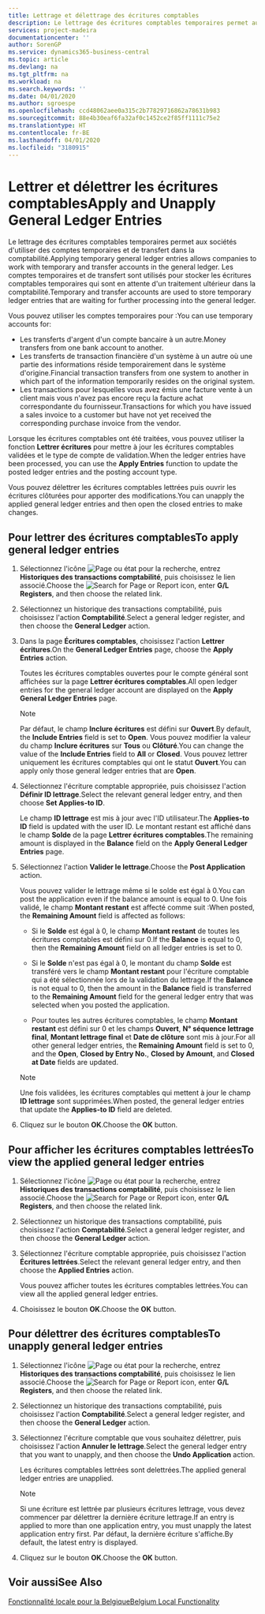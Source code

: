 ```yaml
---
title: Lettrage et délettrage des écritures comptables
description: Le lettrage des écritures comptables temporaires permet aux sociétés d'utiliser des comptes temporaires et de transfert dans la comptabilité. Les comptes temporaires et de transfert sont utilisés pour stocker les écritures comptables temporaires qui sont en attente d'un traitement ultérieur dans la comptabilité.
services: project-madeira
documentationcenter: ''
author: SorenGP
ms.service: dynamics365-business-central
ms.topic: article
ms.devlang: na
ms.tgt_pltfrm: na
ms.workload: na
ms.search.keywords: ''
ms.date: 04/01/2020
ms.author: sgroespe
ms.openlocfilehash: ccd48062aee0a315c2b77829716862a78631b983
ms.sourcegitcommit: 88e4b30eaf6fa32af0c1452ce2f85ff1111c75e2
ms.translationtype: HT
ms.contentlocale: fr-BE
ms.lasthandoff: 04/01/2020
ms.locfileid: "3180915"
---
```

# <a name="apply-and-unapply-general-ledger-entries"></a><span data-ttu-id="f1a49-104">Lettrer et délettrer les écritures comptables</span><span class="sxs-lookup"><span data-stu-id="f1a49-104">Apply and Unapply General Ledger Entries</span></span>
<span data-ttu-id="f1a49-105">Le lettrage des écritures comptables temporaires permet aux sociétés d'utiliser des comptes temporaires et de transfert dans la comptabilité.</span><span class="sxs-lookup"><span data-stu-id="f1a49-105">Applying temporary general ledger entries allows companies to work with temporary and transfer accounts in the general ledger.</span></span> <span data-ttu-id="f1a49-106">Les comptes temporaires et de transfert sont utilisés pour stocker les écritures comptables temporaires qui sont en attente d'un traitement ultérieur dans la comptabilité.</span><span class="sxs-lookup"><span data-stu-id="f1a49-106">Temporary and transfer accounts are used to store temporary ledger entries that are waiting for further processing into the general ledger.</span></span>  

 <span data-ttu-id="f1a49-107">Vous pouvez utiliser les comptes temporaires pour :</span><span class="sxs-lookup"><span data-stu-id="f1a49-107">You can use temporary accounts for:</span></span>  

- <span data-ttu-id="f1a49-108">Les transferts d'argent d'un compte bancaire à un autre.</span><span class="sxs-lookup"><span data-stu-id="f1a49-108">Money transfers from one bank account to another.</span></span>  
- <span data-ttu-id="f1a49-109">Les transferts de transaction financière d'un système à un autre où une partie des informations réside temporairement dans le système d'origine.</span><span class="sxs-lookup"><span data-stu-id="f1a49-109">Financial transaction transfers from one system to another in which part of the information temporarily resides on the original system.</span></span>  
- <span data-ttu-id="f1a49-110">Les transactions pour lesquelles vous avez émis une facture vente à un client mais vous n'avez pas encore reçu la facture achat correspondante du fournisseur.</span><span class="sxs-lookup"><span data-stu-id="f1a49-110">Transactions for which you have issued a sales invoice to a customer but have not yet received the corresponding purchase invoice from the vendor.</span></span>  

 <span data-ttu-id="f1a49-111">Lorsque les écritures comptables ont été traitées, vous pouvez utiliser la fonction **Lettrer écritures** pour mettre à jour les écritures comptables validées et le type de compte de validation.</span><span class="sxs-lookup"><span data-stu-id="f1a49-111">When the ledger entries have been processed, you can use the **Apply Entries** function to update the posted ledger entries and the posting account type.</span></span>  

 <span data-ttu-id="f1a49-112">Vous pouvez délettrer les écritures comptables lettrées puis ouvrir les écritures clôturées pour apporter des modifications.</span><span class="sxs-lookup"><span data-stu-id="f1a49-112">You can unapply the applied general ledger entries and then open the closed entries to make changes.</span></span>  

## <a name="to-apply-general-ledger-entries"></a><span data-ttu-id="f1a49-113">Pour lettrer des écritures comptables</span><span class="sxs-lookup"><span data-stu-id="f1a49-113">To apply general ledger entries</span></span>  

1.  <span data-ttu-id="f1a49-114">Sélectionnez l'icône ![Page ou état pour la recherche](../../media/ui-search/search_small.png "Icône Page ou état pour la recherche"), entrez **Historiques des transactions comptabilité**, puis choisissez le lien associé.</span><span class="sxs-lookup"><span data-stu-id="f1a49-114">Choose the ![Search for Page or Report](../../media/ui-search/search_small.png "Search for Page or Report icon") icon, enter **G/L Registers**, and then choose the related link.</span></span>  
2.  <span data-ttu-id="f1a49-115">Sélectionnez un historique des transactions comptabilité, puis choisissez l'action **Comptabilité**.</span><span class="sxs-lookup"><span data-stu-id="f1a49-115">Select a general ledger register, and then choose the **General Ledger** action.</span></span>  
3.  <span data-ttu-id="f1a49-116">Dans la page **Écritures comptables**, choisissez l'action **Lettrer écritures**.</span><span class="sxs-lookup"><span data-stu-id="f1a49-116">On the **General Ledger Entries** page, choose the **Apply Entries** action.</span></span>  

    <span data-ttu-id="f1a49-117">Toutes les écritures comptables ouvertes pour le compte général sont affichées sur la page **Lettrer écritures comptables**.</span><span class="sxs-lookup"><span data-stu-id="f1a49-117">All open ledger entries for the general ledger account are displayed on the **Apply General Ledger Entries** page.</span></span>  

    > [!NOTE]  
    >  <span data-ttu-id="f1a49-118">Par défaut, le champ **Inclure écritures** est défini sur **Ouvert**.</span><span class="sxs-lookup"><span data-stu-id="f1a49-118">By default, the **Include Entries** field is set to **Open**.</span></span> <span data-ttu-id="f1a49-119">Vous pouvez modifier la valeur du champ **Inclure écritures** sur **Tous** ou **Clôturé**.</span><span class="sxs-lookup"><span data-stu-id="f1a49-119">You can change the value of the **Include Entries** field to **All** or **Closed**.</span></span> <span data-ttu-id="f1a49-120">Vous pouvez lettrer uniquement les écritures comptables qui ont le statut **Ouvert**.</span><span class="sxs-lookup"><span data-stu-id="f1a49-120">You can apply only those general ledger entries that are **Open**.</span></span>  

4.  <span data-ttu-id="f1a49-121">Sélectionnez l'écriture comptable appropriée, puis choisissez l'action **Définir ID lettrage**.</span><span class="sxs-lookup"><span data-stu-id="f1a49-121">Select the relevant general ledger entry, and then choose **Set Applies-to ID**.</span></span>  

    <span data-ttu-id="f1a49-122">Le champ **ID lettrage** est mis à jour avec l'ID utilisateur.</span><span class="sxs-lookup"><span data-stu-id="f1a49-122">The **Applies-to ID** field is updated with the user ID.</span></span> <span data-ttu-id="f1a49-123">Le montant restant est affiché dans le champ **Solde** de la page **Lettrer écritures comptables**.</span><span class="sxs-lookup"><span data-stu-id="f1a49-123">The remaining amount is displayed in the **Balance** field on the **Apply General Ledger Entries** page.</span></span>  

5.  <span data-ttu-id="f1a49-124">Sélectionnez l'action **Valider le lettrage**.</span><span class="sxs-lookup"><span data-stu-id="f1a49-124">Choose the **Post Application** action.</span></span>  

    <span data-ttu-id="f1a49-125">Vous pouvez valider le lettrage même si le solde est égal à 0.</span><span class="sxs-lookup"><span data-stu-id="f1a49-125">You can post the application even if the balance amount is equal to 0.</span></span> <span data-ttu-id="f1a49-126">Une fois validé, le champ **Montant restant** est affecté comme suit :</span><span class="sxs-lookup"><span data-stu-id="f1a49-126">When posted, the **Remaining Amount** field is affected as follows:</span></span>  

    - <span data-ttu-id="f1a49-127">Si le **Solde** est égal à 0, le champ **Montant restant** de toutes les écritures comptables est défini sur 0.</span><span class="sxs-lookup"><span data-stu-id="f1a49-127">If the **Balance** is equal to 0, then the **Remaining Amount** field on all ledger entries is set to 0.</span></span>  

    - <span data-ttu-id="f1a49-128">Si le **Solde** n'est pas égal à 0, le montant du champ **Solde** est transféré vers le champ **Montant restant** pour l'écriture comptable qui a été sélectionnée lors de la validation du lettrage.</span><span class="sxs-lookup"><span data-stu-id="f1a49-128">If the **Balance** is not equal to 0, then the amount in the **Balance** field is transferred to the **Remaining Amount** field for the general ledger entry that was selected when you posted the application.</span></span>  

    - <span data-ttu-id="f1a49-129">Pour toutes les autres écritures comptables, le champ **Montant restant** est défini sur 0 et les champs **Ouvert**, **N° séquence lettrage final**, **Montant lettrage final** et **Date de clôture** sont mis à jour.</span><span class="sxs-lookup"><span data-stu-id="f1a49-129">For all other general ledger entries, the **Remaining Amount** field is set to 0, and the **Open**, **Closed by Entry No.**, **Closed by Amount**, and **Closed at Date** fields are updated.</span></span>  

    > [!NOTE]  
    >  <span data-ttu-id="f1a49-130">Une fois validées, les écritures comptables qui mettent à jour le champ **ID lettrage** sont supprimées.</span><span class="sxs-lookup"><span data-stu-id="f1a49-130">When posted, the general ledger entries that update the **Applies-to ID** field are deleted.</span></span>  

6.  <span data-ttu-id="f1a49-131">Cliquez sur le bouton **OK**.</span><span class="sxs-lookup"><span data-stu-id="f1a49-131">Choose the **OK** button.</span></span>  

## <a name="to-view-the-applied-general-ledger-entries"></a><span data-ttu-id="f1a49-132">Pour afficher les écritures comptables lettrées</span><span class="sxs-lookup"><span data-stu-id="f1a49-132">To view the applied general ledger entries</span></span>  

1.  <span data-ttu-id="f1a49-133">Sélectionnez l'icône ![Page ou état pour la recherche](../../media/ui-search/search_small.png "Icône Page ou état pour la recherche"), entrez **Historiques des transactions comptabilité**, puis choisissez le lien associé.</span><span class="sxs-lookup"><span data-stu-id="f1a49-133">Choose the ![Search for Page or Report](../../media/ui-search/search_small.png "Search for Page or Report icon") icon, enter **G/L Registers**, and then choose the related link.</span></span>  
2.  <span data-ttu-id="f1a49-134">Sélectionnez un historique des transactions comptabilité, puis choisissez l'action **Comptabilité**.</span><span class="sxs-lookup"><span data-stu-id="f1a49-134">Select a general ledger register, and then choose the **General Ledger** action.</span></span>  
3.  <span data-ttu-id="f1a49-135">Sélectionnez l'écriture comptable appropriée, puis choisissez l'action **Écritures lettrées**.</span><span class="sxs-lookup"><span data-stu-id="f1a49-135">Select the relevant general ledger entry, and then choose the **Applied Entries** action.</span></span>  

    <span data-ttu-id="f1a49-136">Vous pouvez afficher toutes les écritures comptables lettrées.</span><span class="sxs-lookup"><span data-stu-id="f1a49-136">You can view all the applied general ledger entries.</span></span>  

4.  <span data-ttu-id="f1a49-137">Choisissez le bouton **OK**.</span><span class="sxs-lookup"><span data-stu-id="f1a49-137">Choose the **OK** button.</span></span>  

## <a name="to-unapply-general-ledger-entries"></a><span data-ttu-id="f1a49-138">Pour délettrer des écritures comptables</span><span class="sxs-lookup"><span data-stu-id="f1a49-138">To unapply general ledger entries</span></span>  

1.  <span data-ttu-id="f1a49-139">Sélectionnez l'icône ![Page ou état pour la recherche](../../media/ui-search/search_small.png "Icône Page ou état pour la recherche"), entrez **Historiques des transactions comptabilité**, puis choisissez le lien associé.</span><span class="sxs-lookup"><span data-stu-id="f1a49-139">Choose the ![Search for Page or Report](../../media/ui-search/search_small.png "Search for Page or Report icon") icon, enter **G/L Registers**, and then choose the related link.</span></span>  
2.  <span data-ttu-id="f1a49-140">Sélectionnez un historique des transactions comptabilité, puis choisissez l'action **Comptabilité**.</span><span class="sxs-lookup"><span data-stu-id="f1a49-140">Select a general ledger register, and then choose the **General Ledger** action.</span></span>  
3.  <span data-ttu-id="f1a49-141">Sélectionnez l'écriture comptable que vous souhaitez délettrer, puis choisissez l'action **Annuler le lettrage**.</span><span class="sxs-lookup"><span data-stu-id="f1a49-141">Select the general ledger entry that you want to unapply, and then choose the **Undo Application** action.</span></span>  

    <span data-ttu-id="f1a49-142">Les écritures comptables lettrées sont delettrées.</span><span class="sxs-lookup"><span data-stu-id="f1a49-142">The applied general ledger entries are unapplied.</span></span>  

    > [!NOTE]  
    >  <span data-ttu-id="f1a49-143">Si une écriture est lettrée par plusieurs écritures lettrage, vous devez commencer par délettrer la dernière écriture lettrage.</span><span class="sxs-lookup"><span data-stu-id="f1a49-143">If an entry is applied to more than one application entry, you must unapply the latest application entry first.</span></span> <span data-ttu-id="f1a49-144">Par défaut, la dernière écriture s'affiche.</span><span class="sxs-lookup"><span data-stu-id="f1a49-144">By default, the latest entry is displayed.</span></span>  

4.  <span data-ttu-id="f1a49-145">Cliquez sur le bouton **OK**.</span><span class="sxs-lookup"><span data-stu-id="f1a49-145">Choose the **OK** button.</span></span>  

## <a name="see-also"></a><span data-ttu-id="f1a49-146">Voir aussi</span><span class="sxs-lookup"><span data-stu-id="f1a49-146">See Also</span></span>  
[<span data-ttu-id="f1a49-147">Fonctionnalité locale pour la Belgique</span><span class="sxs-lookup"><span data-stu-id="f1a49-147">Belgium Local Functionality</span></span>](belgium-local-functionality.md)
